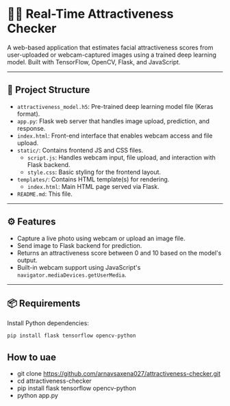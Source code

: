 # 💁‍♀️ Real-Time Attractiveness Checker

A web-based application that estimates facial attractiveness scores from user-uploaded or webcam-captured images using a trained deep learning model. Built with TensorFlow, OpenCV, Flask, and JavaScript.

---

## 📁 Project Structure

- `attractiveness_model.h5`: Pre-trained deep learning model file (Keras format).
- `app.py`: Flask web server that handles image upload, prediction, and response.
- `index.html`: Front-end interface that enables webcam access and file upload.
- `static/`: Contains frontend JS and CSS files.
  - `script.js`: Handles webcam input, file upload, and interaction with Flask backend.
  - `style.css`: Basic styling for the frontend layout.
- `templates/`: Contains HTML template(s) for rendering.
  - `index.html`: Main HTML page served via Flask.
- `README.md`: This file.

---

## ⚙️ Features

- Capture a live photo using webcam or upload an image file.
- Send image to Flask backend for prediction.
- Returns an attractiveness score between 0 and 10 based on the model's output.
- Built-in webcam support using JavaScript's `navigator.mediaDevices.getUserMedia`.

---

## 📦 Requirements

Install Python dependencies:

```bash
pip install flask tensorflow opencv-python
```
## How to uae

- git clone https://github.com/arnavsaxena027/attractiveness-checker.git
- cd attractiveness-checker
- pip install flask tensorflow opencv-python
- python app.py


